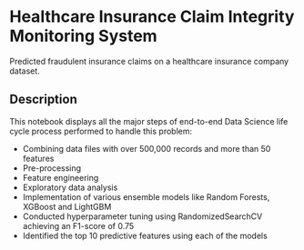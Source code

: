 # Healthcare Insurance Claim Integrity Monitoring System

Predicted fraudulent insurance claims on a healthcare insurance company dataset.

## Description

This notebook displays all the major steps of end-to-end Data Science life cycle process performed to handle this problem:
*  Combining data files with over 500,000 records and more than 50 features
*  Pre-processing
*  Feature engineering
*  Exploratory data analysis
*  Implementation of various ensemble models like Random Forests, XGBoost and LightGBM
*  Conducted hyperparameter tuning using RandomizedSearchCV achieving an F1-score of 0.75
*  Identified the top 10 predictive features using each of the models


